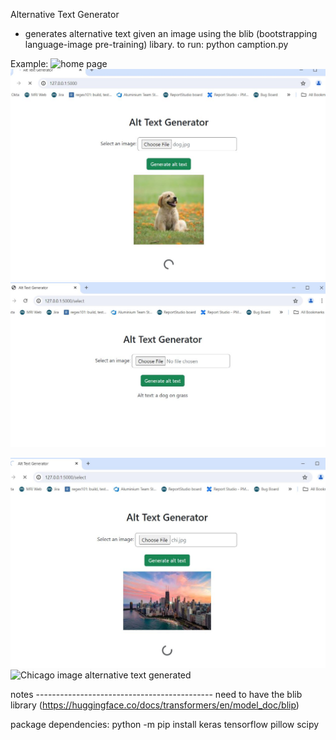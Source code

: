 Alternative Text Generator 
- generates alternative text given an image using the blib (bootstrapping language-image pre-training) libary. 
to run: python camption.py 

Example: 
![home page](images/home\_page.JPG)
![Dog image with loading icon](images/generating.JPG)
![Dog image alternative text generated](images/generated.JPG)

![Chicago image with loading icon](images/chi.JPG)
![Chicago image alternative text generated](images/chi\_generated.JPG)






notes --------------------------------------------
need to have the blib library (https://huggingface.co/docs/transformers/en/model_doc/blip) 

package dependencies: 
python -m pip install 
keras
tensorflow
pillow 
scipy
